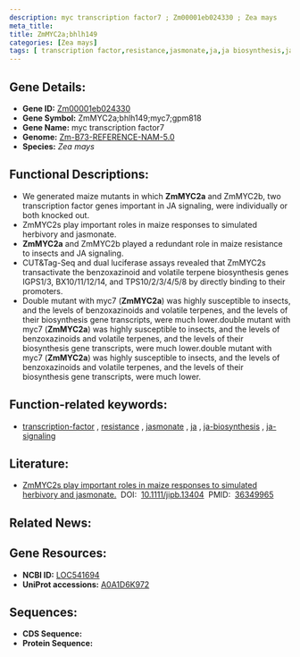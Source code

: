 ```yaml
---
description: myc transcription factor7 ; Zm00001eb024330 ; Zea mays
meta_title:
title: ZmMYC2a;bhlh149
categories: [Zea mays]
tags: [ transcription factor,resistance,jasmonate,ja,ja biosynthesis,ja signaling ]
---
```


## Gene Details:
- **Gene ID:**	[Zm00001eb024330](https://www.maizegdb.org/gene_center/gene/Zm00001eb024330)
- **Gene Symbol:** ZmMYC2a;bhlh149;myc7;gpm818
- **Gene Name:** myc transcription factor7
- **Genome:** [Zm-B73-REFERENCE-NAM-5.0](https://www.maizegdb.org/genome/assembly/Zm-B73-REFERENCE-NAM-5.0)
- **Species:** *Zea mays*

## Functional Descriptions:
   - We generated maize mutants in which **ZmMYC2a** and ZmMYC2b, two transcription factor genes important in JA signaling, were individually or both knocked out.
   - ZmMYC2s play important roles in maize responses to simulated herbivory and jasmonate.
   - **ZmMYC2a** and ZmMYC2b played a redundant role in maize resistance to insects and JA signaling.
   - CUT&Tag-Seq and dual luciferase assays revealed that ZmMYC2s transactivate the benzoxazinoid and volatile terpene biosynthesis genes IGPS1/3, BX10/11/12/14, and TPS10/2/3/4/5/8 by directly binding to their promoters.
   - Double mutant with myc7 (**ZmMYC2a**) was highly susceptible to insects, and the levels of benzoxazinoids and volatile terpenes, and the levels of their biosynthesis gene transcripts, were much lower.double mutant with myc7 (**ZmMYC2a**) was highly susceptible to insects, and the levels of benzoxazinoids and volatile terpenes, and the levels of their biosynthesis gene transcripts, were much lower.double mutant with myc7 (**ZmMYC2a**) was highly susceptible to insects, and the levels of benzoxazinoids and volatile terpenes, and the levels of their biosynthesis gene transcripts, were much lower.

## Function-related keywords:
- [transcription-factor](/tags/transcription-factor/)&nbsp;,&nbsp;[resistance](/tags/resistance/)&nbsp;,&nbsp;[jasmonate](/tags/jasmonate/)&nbsp;,&nbsp;[ja](/tags/ja/)&nbsp;,&nbsp;[ja-biosynthesis](/tags/ja-biosynthesis/)&nbsp;,&nbsp;[ja-signaling](/tags/ja-signaling/)

## Literature:
   - [ZmMYC2s play important roles in maize responses to simulated herbivory and jasmonate.]( https://onlinelibrary.wiley.com/doi/10.1111/jipb.13404)&nbsp;&nbsp;DOI:&nbsp;&nbsp;[10.1111/jipb.13404](https://onlinelibrary.wiley.com/doi/10.1111/jipb.13404)&nbsp;&nbsp;PMID:&nbsp;&nbsp;[36349965](https://pubmed.ncbi.nlm.nih.gov/36349965/)

## Related News:

## Gene Resources:
- **NCBI ID:**  [LOC541694](https://www.ncbi.nlm.nih.gov/gene/?term=LOC541694)
- **UniProt accessions:** [A0A1D6K972](https://www.uniprot.org/uniprotkb/A0A1D6K972/entry)



## Sequences:
- **CDS Sequence:**
- **Protein Sequence:**
